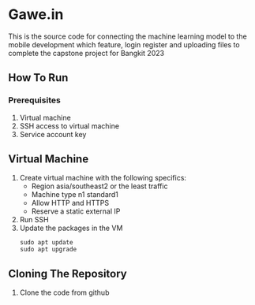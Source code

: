 # Gawe.in

This is the source code for connecting the machine learning model to the mobile development which feature, login register and uploading files to complete the capstone project for Bangkit 2023

## How To Run
### Prerequisites
1. Virtual machine
2. SSH access to virtual machine
3. Service account key

## Virtual Machine
1. Create virtual machine with the following specifics:
      - Region asia/southeast2 or the least traffic
      - Machine type n1 standard1
      - Allow HTTP and HTTPS
      - Reserve a static external IP
2. Run SSH
3. Update the packages in the VM
   ```shell
   sudo apt update
   sudo apt upgrade
   ```

## Cloning The Repository
1. Clone the code from github
   ```shell
   
   
